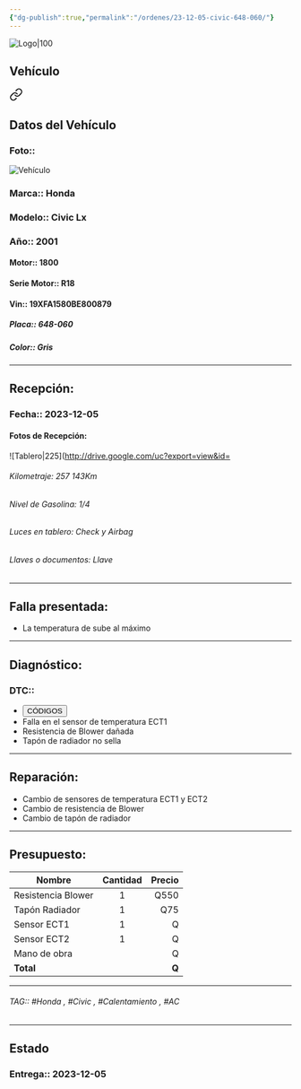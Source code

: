 ```yaml
---
{"dg-publish":true,"permalink":"/ordenes/23-12-05-civic-648-060/"}
---
```


![Logo|100](http://drive.google.com/uc?export=view&id=137fl3TIZ0-PU8b-Pt0bsjclwHub_u78G)

## Vehículo

<div class="transclusion internal-embed is-loaded"><a class="markdown-embed-link" href="/vehiculos/honda/civic-lx-648-060/#datos-del-vehiculo" aria-label="Open link"><svg xmlns="http://www.w3.org/2000/svg" width="24" height="24" viewBox="0 0 24 24" fill="none" stroke="currentColor" stroke-width="2" stroke-linecap="round" stroke-linejoin="round" class="svg-icon lucide-link"><path d="M10 13a5 5 0 0 0 7.54.54l3-3a5 5 0 0 0-7.07-7.07l-1.72 1.71"></path><path d="M14 11a5 5 0 0 0-7.54-.54l-3 3a5 5 0 0 0 7.07 7.07l1.71-1.71"></path></svg></a><div class="markdown-embed">



## Datos del Vehículo 
### Foto:: 
![Vehículo](http://drive.google.com/uc?export=view&id=1RuiRSBDoqG2n1FEutrpIJrw44-RmdMUT)

### Marca:: Honda
### Modelo:: Civic Lx
### Año:: 2001
#### Motor:: 1800
#### Serie Motor:: R18
#### Vin:: 19XFA1580BE800879
##### Placa:: 648-060
##### Color:: Gris
---


</div></div>


## Recepción:
### Fecha:: 2023-12-05
#### Fotos de Recepción: 
![Tablero|225](http://drive.google.com/uc?export=view&id=

###### Kilometraje: 257 143Km
###### Nivel de Gasolina: 1/4
###### Luces en tablero: Check y Airbag 
###### Llaves o documentos: Llave

---

## Falla presentada:
- La temperatura de sube al máximo 


---

## Diagnóstico:
### DTC:: 

- <a href="https://usait.x431.com/Home/Report/reportDetail/diagnose_record_id/2b9543e3geAE54OMTd54KwnRtZ/report_type/D/l/es/timezone/-6"><button class="btn success">CÓDIGOS</button></a>
- Falla en el sensor de temperatura ECT1
- Resistencia de Blower dañada 
- Tapón de radiador no sella 

---
## Reparación:
- Cambio de sensores de temperatura ECT1 y ECT2
- Cambio de resistencia de Blower 
- Cambio de tapón de radiador 

---

## Presupuesto:

| Nombre             | Cantidad | Precio |
| ------------------ |:--------:| ------:|
| Resistencia Blower |    1     |   Q550 |
| Tapón Radiador     |    1     |    Q75 |
| Sensor ECT1        |    1     |      Q |
| Sensor ECT2        |    1     |      Q |
| Mano de obra       |          |   Q     |
| **Total**                   |          |  **Q**      |

---

###### TAG:: #Honda , #Civic , #Calentamiento , #AC 

---

## Estado

### Entrega:: 2023-12-05